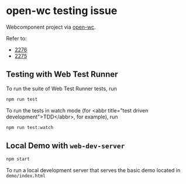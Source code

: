 # open-wc testing issue

Webcomponent project via [open-wc](https://github.com/open-wc/open-wc).

Refer to:

- [2276](https://github.com/open-wc/open-wc/issues/2276)
- [2275](https://github.com/open-wc/open-wc/issues/2275)
  
## Testing with Web Test Runner

To run the suite of Web Test Runner tests, run

```bash
npm run test
```

To run the tests in watch mode (for &lt;abbr title=&#34;test driven development&#34;&gt;TDD&lt;/abbr&gt;, for example), run

```bash
npm run test:watch
```

## Local Demo with `web-dev-server`

```bash
npm start
```

To run a local development server that serves the basic demo located in `demo/index.html`

